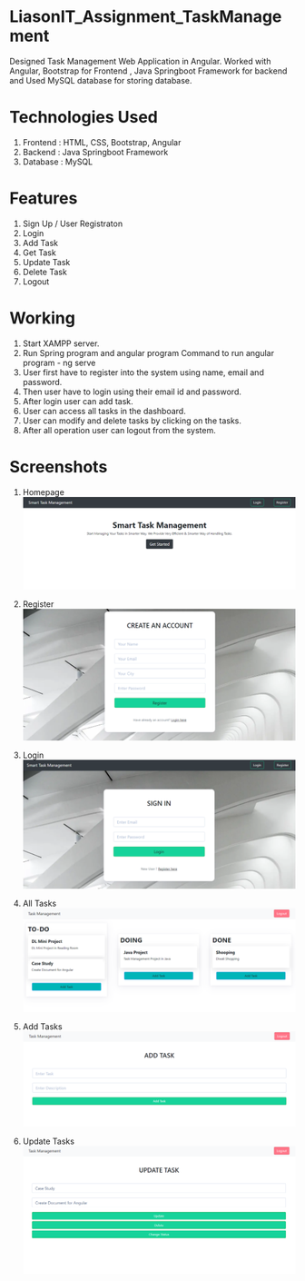 # LiasonIT_Assignment_TaskManagement
Designed Task Management Web Application in Angular. Worked with Angular, Bootstrap for Frontend , Java Springboot Framework for backend and Used MySQL database for storing database.

# Technologies Used

1. Frontend : HTML, CSS, Bootstrap, Angular
2. Backend : Java Springboot Framework
3. Database : MySQL

# Features 

1. Sign Up / User Registraton
2. Login
3. Add Task
4. Get Task
5. Update Task
6. Delete Task
7. Logout

# Working 

1. Start XAMPP server.
2. Run Spring program and angular program
    Command to run angular program - ng serve 
3. User first have to register into the system using name, email and password.
4. Then user have to login using their email id and password.
5. After login user can add task.
6. User can access all tasks in the dashboard.
7. User can modify and delete tasks by clicking on the tasks.
8. After all operation user can logout from the system.

# Screenshots 

1. Homepage<br>
![Homepage](https://github.com/Jayesh352002/LiasonIT_Assignment_TaskManagement/blob/main/Photos/homepage.PNG)

2. Register<br>
![Register](https://github.com/Jayesh352002/LiasonIT_Assignment_TaskManagement/blob/main/Photos/register.PNG)

3. Login<br>
![Login](https://github.com/Jayesh352002/LiasonIT_Assignment_TaskManagement/blob/main/Photos/login.PNG)

4. All Tasks<br>
![All Task](https://github.com/Jayesh352002/LiasonIT_Assignment_TaskManagement/blob/main/Photos/alltasks.PNG)

5. Add Tasks<br>
![Add Tasks](https://github.com/Jayesh352002/LiasonIT_Assignment_TaskManagement/blob/main/Photos/addtask.PNG)

6. Update Tasks<br>
![Update Task](https://github.com/Jayesh352002/LiasonIT_Assignment_TaskManagement/blob/main/Photos/updatetask.PNG)
